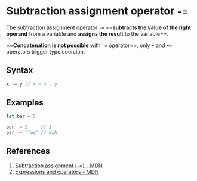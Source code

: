 # Subtraction assignment operator `-=`

The subtraction assignment operator `-=` ==**subtracts the value of the right operand** from a variable and **assigns the result** to the variable==. 

==**Concatenation is not possible** with `-=` operator==, only `+` and `+=` operators trigger type coercion.

## Syntax

```js
x -= y // x = x - y
```

## Examples

```js
let bar = 5

bar -= 2     // 3
bar -= 'foo' // NaN
```

## References

1. [Subtraction assignment (-=) - MDN](https://developer.mozilla.org/en-US/docs/Web/JavaScript/Reference/Operators/Subtraction_assignment)
1. [Expressions and operators - MDN](https://developer.mozilla.org/en-US/docs/Web/JavaScript/Reference/Operators)